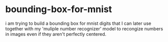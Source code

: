 # bounding-box-for-mnist
i am trying to build a bounding box for mnist digits that I can later use together with my 'muliple number recognizer' model to recongize numbers in images even if they aren't perfectly centered.
